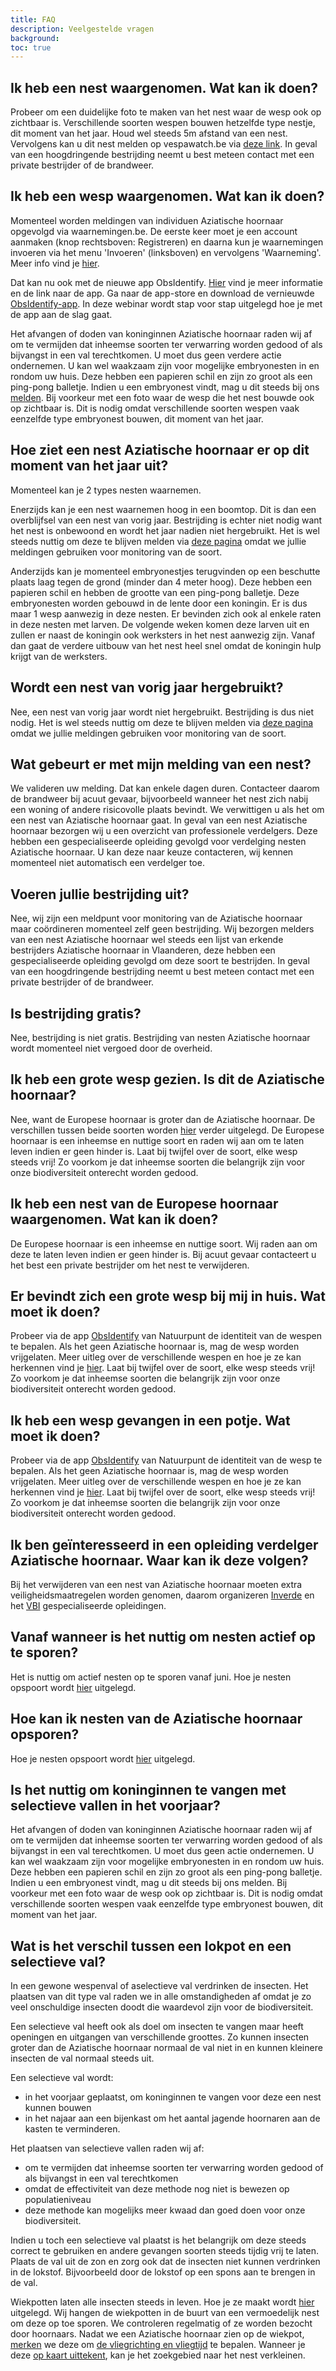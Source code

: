 ```yaml
---
title: FAQ
description: Veelgestelde vragen
background:
toc: true
---
```


## Ik heb een nest waargenomen. Wat kan ik doen?

Probeer om een duidelijke foto te maken van het nest waar de wesp ook op zichtbaar is. Verschillende soorten wespen bouwen hetzelfde type nestje, dit moment van het jaar. Houd wel steeds 5m afstand van een nest. Vervolgens kan u dit nest melden op vespawatch.be via [deze link](/report-nest/). In geval van een hoogdringende bestrijding neemt u best meteen contact met een private bestrijder of de brandweer.

## Ik heb een wesp waargenomen. Wat kan ik doen?

Momenteel worden meldingen van individuen Aziatische hoornaar opgevolgd via waarnemingen.be. De eerste keer moet je een account aanmaken (knop rechtsboven: Registreren) en daarna kun je waarnemingen invoeren via het menu 'Invoeren' (linksboven) en vervolgens 'Waarneming'. Meer info vind je [hier](www.natuurpunt.be/pagina/hoe-voer-je-waarnemingen).

Dat kan nu ook met de nieuwe app ObsIdentify. [Hier](https://www.natuurpunt.be/nieuws/vernieuwde-obsidentify-herkent-en-daagt-je-uit-20210512) vind je meer informatie en de link naar de app. Ga naar de app-store en download de vernieuwde [ObsIdentify-app](https://waarnemingen.be/apps/obsidentify/install/). In deze webinar wordt stap voor stap uitgelegd hoe je met de app aan de slag gaat.

Het afvangen of doden van koninginnen Aziatische hoornaar raden wij af om te vermijden dat inheemse soorten ter verwarring worden gedood of als bijvangst in een val terechtkomen. U moet dus geen verdere actie ondernemen. U kan wel waakzaam zijn voor mogelijke embryonesten in en rondom uw huis. Deze hebben een papieren schil en zijn zo groot als een ping-pong balletje. Indien u een embryonest vindt, mag u dit steeds bij ons [melden](/report-nest/). Bij voorkeur met een foto waar de wesp die het nest bouwde ook op zichtbaar is. Dit is nodig omdat verschillende soorten wespen vaak eenzelfde type embryonest bouwen, dit moment van het jaar.

## Hoe ziet een nest Aziatische hoornaar er op dit moment van het jaar uit?

Momenteel kan je 2 types nesten waarnemen.

Enerzijds kan je een nest waarnemen hoog in een boomtop. Dit is dan een overblijfsel van een nest van vorig jaar. Bestrijding is echter niet nodig want het nest is onbewoond en wordt het jaar nadien niet hergebruikt. Het is wel steeds nuttig om deze te blijven melden via [deze pagina](/report-nest/) omdat we jullie meldingen gebruiken voor monitoring van de soort.

Anderzijds kan je momenteel embryonestjes terugvinden op een beschutte plaats laag tegen de grond (minder dan 4 meter hoog). Deze hebben een papieren schil en hebben de grootte van een ping-pong balletje. Deze embryonesten worden gebouwd in de lente door een koningin. Er is dus maar 1 wesp aanwezig in deze nesten. Er bevinden zich ook al enkele raten in deze nesten met larven. De volgende weken komen deze larven uit en zullen er naast de koningin ook werksters in het nest aanwezig zijn. Vanaf dan gaat de verdere uitbouw van het nest heel snel omdat de koningin hulp krijgt van de werksters.

## Wordt een nest van vorig jaar hergebruikt?

Nee, een nest van vorig jaar wordt niet hergebruikt. Bestrijding is dus niet nodig. Het is wel steeds nuttig om deze te blijven melden via [deze pagina](/report-nest/) omdat we jullie meldingen gebruiken voor monitoring van de soort.

## Wat gebeurt er met mijn melding van een nest?

We valideren uw melding. Dat kan enkele dagen duren. Contacteer daarom de brandweer bij acuut gevaar, bijvoorbeeld wanneer het nest zich nabij een woning of andere risicovolle plaats bevindt. We verwittigen u als het om een nest van Aziatische hoornaar gaat. In geval van een nest Aziatische hoornaar bezorgen wij u een overzicht van professionele verdelgers. Deze hebben een gespecialiseerde opleiding gevolgd voor verdelging nesten Aziatische hoornaar. U kan deze naar keuze contacteren, wij kennen momenteel niet automatisch een verdelger toe.

## Voeren jullie bestrijding uit?

Nee, wij zijn een meldpunt voor monitoring van de Aziatische hoornaar maar coördineren momenteel zelf geen bestrijding. Wij bezorgen melders van een nest Aziatische hoornaar wel steeds een lijst van erkende bestrijders Aziatische hoornaar in Vlaanderen, deze hebben een gespecialiseerde opleiding gevolgd om deze soort te bestrijden. In geval van een hoogdringende bestrijding neemt u best meteen contact met een private bestrijder of de brandweer.

## Is bestrijding gratis?

Nee, bestrijding is niet gratis. Bestrijding van nesten Aziatische hoornaar wordt momenteel niet vergoed door de overheid.

## Ik heb een grote wesp gezien. Is dit de Aziatische hoornaar?

Nee, want de Europese hoornaar is groter dan de Aziatische hoornaar. De verschillen tussen beide soorten worden [hier](/identification/) verder uitgelegd. De Europese hoornaar is een inheemse en nuttige soort en raden wij aan om te laten leven indien er geen hinder is. Laat bij twijfel over de soort, elke wesp steeds vrij! Zo voorkom je dat inheemse soorten die belangrijk zijn voor onze biodiversiteit onterecht worden gedood.

## Ik heb een nest van de Europese hoornaar waargenomen. Wat kan ik doen?

De Europese hoornaar is een inheemse en nuttige soort. Wij raden aan om deze te laten leven indien er geen hinder is. Bij acuut gevaar contacteert u het best een private bestrijder om het nest te verwijderen.

## Er bevindt zich een grote wesp bij mij in huis. Wat moet ik doen?

Probeer via de app [ObsIdentify](https://waarnemingen.be/apps/obsidentify/install/) van Natuurpunt de identiteit van de wespen te bepalen. Als het geen Aziatische hoornaar is, mag de wesp worden vrijgelaten. Meer uitleg over de verschillende wespen en hoe je ze kan herkennen vind je [hier](/identification/). Laat bij twijfel over de soort, elke wesp steeds vrij! Zo voorkom je dat inheemse soorten die belangrijk zijn voor onze biodiversiteit onterecht worden gedood.

## Ik heb een wesp gevangen in een potje. Wat moet ik doen?

Probeer via de app [ObsIdentify](https://waarnemingen.be/apps/obsidentify/install/) van Natuurpunt de identiteit van de wesp te bepalen. Als het geen Aziatische hoornaar is, mag de wesp worden vrijgelaten. Meer uitleg over de verschillende wespen en hoe je ze kan herkennen vind je [hier](/identification/). Laat bij twijfel over de soort, elke wesp steeds vrij! Zo voorkom je dat inheemse soorten die belangrijk zijn voor onze biodiversiteit onterecht worden gedood.

## Ik ben geïnteresseerd in een opleiding verdelger Aziatische hoornaar. Waar kan ik deze volgen?

Bij het verwijderen van een nest van Aziatische hoornaar moeten extra veiligheidsmaatregelen worden genomen, daarom organizeren [Inverde](https://www.inverde.be/opleidingen/verdelging-en-verwijdering-van-aziatische-hoornaars) en het [VBI](https://vlaamsbijeninstituut.be/opleiding-voor-verdelgers-aziatische-hoornaar/) gespecialiseerde opleidingen.

## Vanaf wanneer is het nuttig om nesten actief op te sporen?

Het is nuttig om actief nesten op te sporen vanaf juni. Hoe je nesten opspoort wordt [hier](/get-involved/#hoe-zoek-je-nesten) uitgelegd.

## Hoe kan ik nesten van de Aziatische hoornaar opsporen?

Hoe je nesten opspoort wordt [hier](/get-involved/#hoe-zoek-je-nesten) uitgelegd.

## Is het nuttig om koninginnen te vangen met selectieve vallen in het voorjaar?

Het afvangen of doden van koninginnen Aziatische hoornaar raden wij af om te vermijden dat inheemse soorten ter verwarring worden gedood of als bijvangst in een val terechtkomen. U moet dus geen actie ondernemen. U kan wel waakzaam zijn voor mogelijke embryonesten in en rondom uw huis. Deze hebben een papieren schil en zijn zo groot als een ping-pong balletje. Indien u een embryonest vindt, mag u dit steeds bij ons melden. Bij voorkeur met een foto waar de wesp ook op zichtbaar is. Dit is nodig omdat verschillende soorten wespen vaak eenzelfde type embryonest bouwen, dit moment van het jaar.

## Wat is het verschil tussen een lokpot en een selectieve val?

In een gewone wespenval of aselectieve val verdrinken de insecten. Het plaatsen van dit type val raden we in alle omstandigheden af omdat je zo veel onschuldige insecten doodt die waardevol zijn voor de biodiversiteit.

Een selectieve val heeft ook als doel om insecten te vangen maar heeft openingen en uitgangen van verschillende groottes. Zo kunnen insecten groter dan de Aziatische hoornaar normaal de val niet in en kunnen kleinere insecten de val normaal steeds uit.

Een selectieve val wordt:

- in het voorjaar geplaatst, om koninginnen te vangen voor deze een nest kunnen bouwen 
- in het najaar aan een bijenkast om het aantal jagende hoornaren aan de kasten te verminderen.
 
Het plaatsen van selectieve vallen raden wij af:

- om te vermijden dat inheemse soorten ter verwarring worden gedood of als bijvangst in een val terechtkomen
- omdat de effectiviteit van deze methode nog niet is bewezen op populatieniveau
- deze methode kan mogelijks meer kwaad dan goed doen voor onze biodiversiteit.
 
Indien u toch een selectieve val plaatst is het belangrijk om deze steeds correct te gebruiken en andere gevangen soorten steeds tijdig vrij te laten. Plaats de val uit de zon en zorg ook dat de insecten niet kunnen verdrinken in de lokstof. Bijvoorbeeld door de lokstof op een spons aan te brengen in de val.

Wiekpotten laten alle insecten steeds in leven. Hoe je ze maakt wordt [hier](/get-involved/#stap-1-maak-een-wiekpot-en-hang-hem-op) uitgelegd. Wij hangen de wiekpotten in de buurt van een vermoedelijk nest om deze op toe sporen. We controleren regelmatig of ze worden bezocht door hoornaars. Nadat we een Aziatische hoornaar zien op de wiekpot, [merken](/get-involved/#stap-2-merk-de-gevangen-hoornaar) we deze om [de vliegrichting en vliegtijd](/get-involved/#stap-3-noteer-de-tijden-en-de-vliegrichting) te bepalen. Wanneer je deze [op kaart uittekent](/get-involved/#stap-4-zet-de-vliegrichtingen-en-vliegtijden-op-een-kaart), kan je het zoekgebied naar het nest verkleinen.
